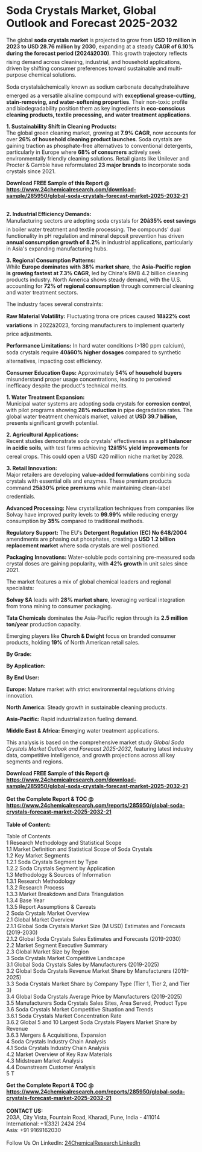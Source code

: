 <h1>Soda Crystals Market, Global Outlook and Forecast 2025-2032</h1><p>The global <strong>soda crystals market</strong> is projected to grow from <strong>USD 19 million in 2023 to USD 28.76 million by 2030</strong>, expanding at a steady <strong>CAGR of 6.10% during the forecast period (2024â2030)</strong>. This growth trajectory reflects rising demand across cleaning, industrial, and household applications, driven by shifting consumer preferences toward sustainable and multi-purpose chemical solutions.</p><p>Soda crystalsâchemically known as sodium carbonate decahydrateâhave emerged as a versatile alkaline compound with <strong>exceptional grease-cutting, stain-removing, and water-softening properties</strong>. Their non-toxic profile and biodegradability position them as key ingredients in <strong>eco-conscious cleaning products, textile processing, and water treatment applications</strong>.</p><p><strong>1. Sustainability Shift in Cleaning Products:</strong><br>
The global green cleaning market, growing at <strong>7.9% CAGR</strong>, now accounts for over <strong>26% of household cleaning product launches</strong>. Soda crystals are gaining traction as phosphate-free alternatives to conventional detergents, particularly in Europe where <strong>68% of consumers</strong> actively seek environmentally friendly cleaning solutions. Retail giants like Unilever and Procter &amp; Gamble have reformulated <strong>23 major brands</strong> to incorporate soda crystals since 2021.</p><div><b>Download FREE Sample of this Report @ 
            <a href="https://www.24chemicalresearch.com/download-sample/285950/global-soda-crystals-forecast-market-2025-2032-21">
            https://www.24chemicalresearch.com/download-sample/285950/global-soda-crystals-forecast-market-2025-2032-21</a></b></div><br><p><strong>2. Industrial Efficiency Demands:</strong><br>
Manufacturing sectors are adopting soda crystals for <strong>20â35% cost savings</strong> in boiler water treatment and textile processing. The compounds' dual functionality in pH regulation and mineral deposit prevention has driven <strong>annual consumption growth of 8.2%</strong> in industrial applications, particularly in Asia's expanding manufacturing hubs.</p><p><strong>3. Regional Consumption Patterns:</strong><br>
While <strong>Europe dominates with 38% market share</strong>, the <strong>Asia-Pacific region is growing fastest at 7.3% CAGR</strong>, led by China's RMB 4.2 billion cleaning products industry. North America shows steady demand, with the U.S. accounting for <strong>72% of regional consumption</strong> through commercial cleaning and water treatment sectors.</p><p>The industry faces several constraints:</p><p><strong>Raw Material Volatility:</strong> Fluctuating trona ore prices caused <strong>18â22% cost variations</strong> in 2022â2023, forcing manufacturers to implement quarterly price adjustments.</p><p><strong>Performance Limitations:</strong> In hard water conditions (&gt;180 ppm calcium), soda crystals require <strong>40â60% higher dosages</strong> compared to synthetic alternatives, impacting cost efficiency.</p><p><strong>Consumer Education Gaps:</strong> Approximately <strong>54% of household buyers</strong> misunderstand proper usage concentrations, leading to perceived inefficacy despite the product's technical merits.</p><p><strong>1. Water Treatment Expansion:</strong><br>
Municipal water systems are adopting soda crystals for <strong>corrosion control</strong>, with pilot programs showing <strong>28% reduction</strong> in pipe degradation rates. The global water treatment chemicals market, valued at <strong>USD 39.7 billion</strong>, presents significant growth potential.</p><p><strong>2. Agricultural Applications:</strong><br>
Recent studies demonstrate soda crystals' effectiveness as a <strong>pH balancer in acidic soils</strong>, with test farms achieving <strong>12â15% yield improvements</strong> for cereal crops. This could open a USD 420 million niche market by 2028.</p><p><strong>3. Retail Innovation:</strong><br>
Major retailers are developing <strong>value-added formulations</strong> combining soda crystals with essential oils and enzymes. These premium products command <strong>25â30% price premiums</strong> while maintaining clean-label credentials.</p><p><strong>Advanced Processing:</strong> New crystallization techniques from companies like Solvay have improved purity levels to <strong>99.99%</strong> while reducing energy consumption by <strong>35%</strong> compared to traditional methods.</p><p><strong>Regulatory Support:</strong> The EU's <strong>Detergent Regulation (EC) No 648/2004</strong> amendments are phasing out phosphates, creating a <strong>USD 1.2 billion replacement market</strong> where soda crystals are well positioned.</p><p><strong>Packaging Innovations:</strong> Water-soluble pods containing pre-measured soda crystal doses are gaining popularity, with <strong>42% growth</strong> in unit sales since 2021.</p><p>The market features a mix of global chemical leaders and regional specialists:</p><p><strong>Solvay SA</strong> leads with <strong>28% market share</strong>, leveraging vertical integration from trona mining to consumer packaging.</p><p><strong>Tata Chemicals</strong> dominates the Asia-Pacific region through its <strong>2.5 million ton/year</strong> production capacity.</p><p>Emerging players like <strong>Church &amp; Dwight</strong> focus on branded consumer products, holding <strong>19%</strong> of North American retail sales.</p><p><strong>By Grade:</strong></p><p><strong>By Application:</strong></p><p><strong>By End User:</strong></p><p><strong>Europe:</strong> Mature market with strict environmental regulations driving innovation.</p><p><strong>North America:</strong> Steady growth in sustainable cleaning products.</p><p><strong>Asia-Pacific:</strong> Rapid industrialization fueling demand.</p><p><strong>Middle East &amp; Africa:</strong> Emerging water treatment applications.</p><p>This analysis is based on the comprehensive market study <em>Global Soda Crystals Market Outlook and Forecast 2025-2032</em>, featuring latest industry data, competitive intelligence, and growth projections across all key segments and regions.</p><div><b>Download FREE Sample of this Report @ 
            <a href="https://www.24chemicalresearch.com/download-sample/285950/global-soda-crystals-forecast-market-2025-2032-21">
            https://www.24chemicalresearch.com/download-sample/285950/global-soda-crystals-forecast-market-2025-2032-21</a></b></div><br><div><b>Get the Complete Report & TOC @ 
            <a href="https://www.24chemicalresearch.com/reports/285950/global-soda-crystals-forecast-market-2025-2032-21">
            https://www.24chemicalresearch.com/reports/285950/global-soda-crystals-forecast-market-2025-2032-21</a></b></div><br>
            <b>Table of Content:</b><p>Table of Contents<br />
1 Research Methodology and Statistical Scope<br />
1.1 Market Definition and Statistical Scope of Soda Crystals<br />
1.2 Key Market Segments<br />
1.2.1 Soda Crystals Segment by Type<br />
1.2.2 Soda Crystals Segment by Application<br />
1.3 Methodology & Sources of Information<br />
1.3.1 Research Methodology<br />
1.3.2 Research Process<br />
1.3.3 Market Breakdown and Data Triangulation<br />
1.3.4 Base Year<br />
1.3.5 Report Assumptions & Caveats<br />
2 Soda Crystals Market Overview<br />
2.1 Global Market Overview<br />
2.1.1 Global Soda Crystals Market Size (M USD) Estimates and Forecasts (2019-2030)<br />
2.1.2 Global Soda Crystals Sales Estimates and Forecasts (2019-2030)<br />
2.2 Market Segment Executive Summary<br />
2.3 Global Market Size by Region<br />
3 Soda Crystals Market Competitive Landscape<br />
3.1 Global Soda Crystals Sales by Manufacturers (2019-2025)<br />
3.2 Global Soda Crystals Revenue Market Share by Manufacturers (2019-2025)<br />
3.3 Soda Crystals Market Share by Company Type (Tier 1, Tier 2, and Tier 3)<br />
3.4 Global Soda Crystals Average Price by Manufacturers (2019-2025)<br />
3.5 Manufacturers Soda Crystals Sales Sites, Area Served, Product Type<br />
3.6 Soda Crystals Market Competitive Situation and Trends<br />
3.6.1 Soda Crystals Market Concentration Rate<br />
3.6.2 Global 5 and 10 Largest Soda Crystals Players Market Share by Revenue<br />
3.6.3 Mergers & Acquisitions, Expansion<br />
4 Soda Crystals Industry Chain Analysis<br />
4.1 Soda Crystals Industry Chain Analysis<br />
4.2 Market Overview of Key Raw Materials<br />
4.3 Midstream Market Analysis<br />
4.4 Downstream Customer Analysis<br />
5 T</p><div><b>Get the Complete Report & TOC @ 
            <a href="https://www.24chemicalresearch.com/reports/285950/global-soda-crystals-forecast-market-2025-2032-21">
            https://www.24chemicalresearch.com/reports/285950/global-soda-crystals-forecast-market-2025-2032-21</a></b></div><br><b>CONTACT US:</b><br>
            203A, City Vista, Fountain Road, Kharadi, Pune, India - 411014<br>
            International: +1(332) 2424 294<br>
            Asia: +91 9169162030 <br><br>
            Follow Us On LinkedIn: <a href="https://www.linkedin.com/company/24chemicalresearch/">24ChemicalResearch LinkedIn</a>